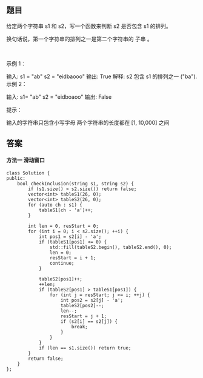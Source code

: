 ## 题目
给定两个字符串 s1 和 s2，写一个函数来判断 s2 是否包含 s1 的排列。

换句话说，第一个字符串的排列之一是第二个字符串的 子串 。

 

示例 1：

输入: s1 = "ab" s2 = "eidbaooo"
输出: True
解释: s2 包含 s1 的排列之一 ("ba").
示例 2：

输入: s1= "ab" s2 = "eidboaoo"
输出: False
 

提示：

输入的字符串只包含小写字母
两个字符串的长度都在 [1, 10,000] 之间

## 答案

#### 方法一 滑动窗口
```
class Solution {
public:
    bool checkInclusion(string s1, string s2) {
        if (s1.size() > s2.size()) return false;
        vector<int> tableS1(26, 0);
        vector<int> tableS2(26, 0);
        for (auto ch : s1) {
            tableS1[ch - 'a']++;
        }

        int len = 0, resStart = 0;
        for (int i = 0; i < s2.size(); ++i) {
            int pos1 = s2[i] - 'a';
            if (tableS1[pos1] <= 0) {
                std::fill(tableS2.begin(), tableS2.end(), 0);
                len = 0;
                resStart = i + 1;
                continue;
            }
            
            tableS2[pos1]++;
            ++len;
            if (tableS2[pos1] > tableS1[pos1]) {
                for (int j = resStart; j <= i; ++j) {
                    int pos2 = s2[j] - 'a'; 
                    tableS2[pos2]--;
                    len--;
                    resStart = j + 1;
                    if (s2[i] == s2[j]) {
                        break;
                    } 
                }
            }
            if (len == s1.size()) return true;
        }
        return false;
    }
};
```
